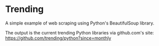 # Trending

A simple example of web scraping using Python's BeautifulSoup library.

The output is the current trending Python libraries via github.com's site: https://github.com/trending/python?since=monthly
